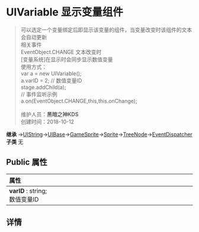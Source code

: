 # UIVariable 显示变量组件
>可以选定一个变量绑定后即显示该变量的组件，当变量改变时该组件的文本会自动更新<br>相关事件<br>EventObject.CHANGE 文本改变时<br>[变量系统]在显示时会同步显示数值变量<br>使用方式：<br>var a = new UIVariable();<br>a.varID = 2; // 数值变量ID<br>stage.addChild(a);<br>// 事件监听示例<br>a.on(EventObject.CHANGE,this,this.onChange);<br><br>
>维护人员：**黑暗之神KDS**  
>创建时间：2018-10-12

**继承**  →[UIString](/zh_hans/library/2d/client/ui/uistring)→[UIBase](/zh_hans/library/2d/client/ui/uibase)→[GameSprite](/zh_hans/library/2d/client/gamesprite)→[Sprite](/zh_hans/library/2d/client/lib/sprite)→[TreeNode](/zh_hans/library/2d/client/lib/treenode)→[EventDispatcher](/zh_hans/library/2d/client/lib/eventdispatcher)<br>
**子类**  无<br>
## **Public 属性**
|<div style="width:1000px;text-align:left">属性</div>   |
| ---  |
| **varID** : string;<br>数值变量ID  |



## 详情





